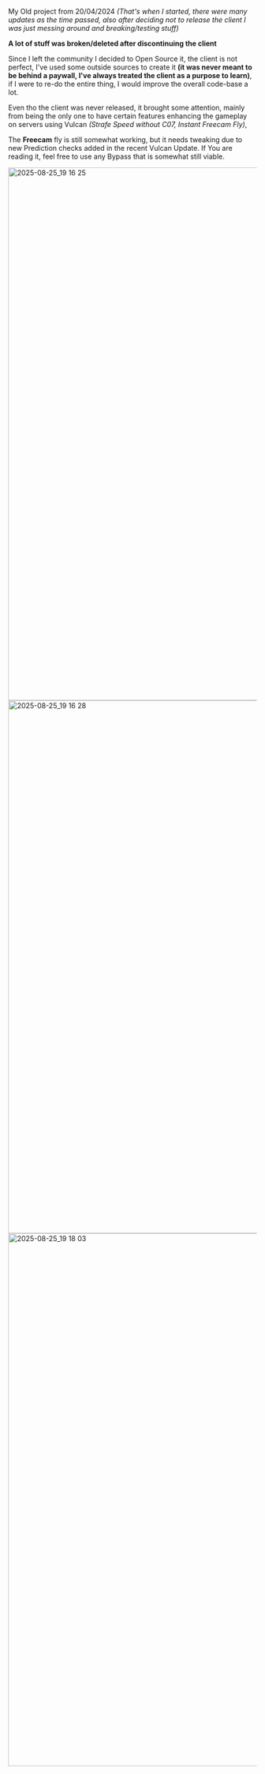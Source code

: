 My Old project from 20/04/2024 *(That's when I started, there were many updates as the time passed, also after deciding not to release the client I was just messing around and breaking/testing stuff)*

**A lot of stuff was broken/deleted after discontinuing the client**

Since I left the community I decided to Open Source it, the client is not perfect, I've used
some outside sources to create it **(it was never meant to be behind a paywall, I've always treated the client as a purpose to learn)**, if I were to re-do
the entire thing, I would improve the overall code-base a lot.

Even tho the client was never released, it brought some attention, mainly from being the only one
to have certain features enhancing the gameplay on servers using Vulcan *(Strafe Speed without C07, Instant Freecam Fly)*,

The **Freecam** fly is still somewhat working, but it needs tweaking due to new Prediction checks added in
the recent Vulcan Update. If You are reading it, feel free to use any Bypass that is somewhat still viable.

<img width="1920" height="1080" alt="2025-08-25_19 16 25" src="https://github.com/user-attachments/assets/95aeb04c-8396-463f-b1f6-2c6bb17f927e" />
<img width="1920" height="1080" alt="2025-08-25_19 16 28" src="https://github.com/user-attachments/assets/cfbb7b5b-9ffb-48d8-b8bc-da3355efe93b" />
<img width="1920" height="1080" alt="2025-08-25_19 18 03" src="https://github.com/user-attachments/assets/05d217f0-d991-44c4-b791-537092a741aa" />
